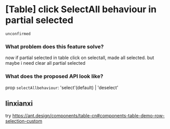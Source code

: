 # [Table] click SelectAll behaviour in partial selected

`unconfirmed`

### What problem does this feature solve?

now if partial selected in table click on selectall, made all selected. but maybe i need clear all partial selected

### What does the proposed API look like?

prop `selectAllbehaviour`: 'select'(default) | 'deselect'

<!-- generated by ant-design-issue-helper. DO NOT REMOVE -->

## linxianxi

try https://ant.design/components/table-cn#components-table-demo-row-selection-custom
